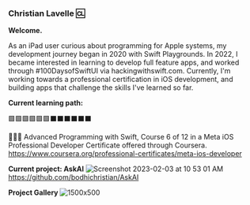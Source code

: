 ### Christian Lavelle 🆑

<b>Welcome.</b>


As an iPad user curious about programming for Apple systems, my development journey began in 2020 with Swift Playgrounds. In 2022, I became interested in learning to develop full feature apps, and worked through #100DaysofSwiftUI via hackingwithswift.com. Currently, I'm working towards a professional certification in iOS development, and building apps that challenge the skills I've learned so far.


<b>Current learning path:</b>

🟩🟩🟩🟩🟩🟩⬛️⬛️⬛️⬛️⬛️⬛️


👨🏻‍💻 Advanced Programming with Swift, Course 6 of 12 in a Meta iOS Professional Developer Certificate offered through Coursera.
https://www.coursera.org/professional-certificates/meta-ios-developer


<b>Current project: AskAI</b>
![Screenshot 2023-02-03 at 10 53 01 AM](https://user-images.githubusercontent.com/110639779/216647602-5df2b8de-9683-430a-aaca-74dfbb25879b.png)
https://github.com/bodhichristian/AskAI

<b>Project Gallery </b>
![1500x500](https://user-images.githubusercontent.com/110639779/212133514-741c5a13-60f2-4e57-bcff-9439ed9d2b25.jpeg)



